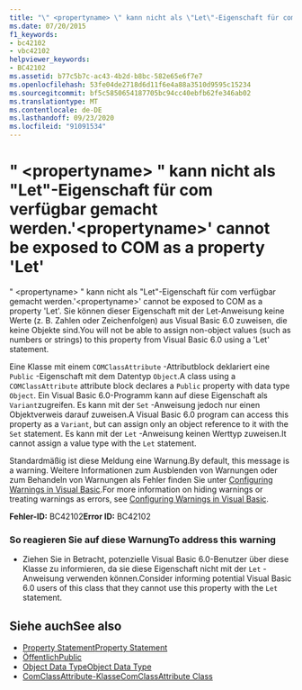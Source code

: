 ```yaml
---
title: "\" <propertyname> \" kann nicht als \"Let\"-Eigenschaft für com verfügbar gemacht werden."
ms.date: 07/20/2015
f1_keywords:
- bc42102
- vbc42102
helpviewer_keywords:
- BC42102
ms.assetid: b77c5b7c-ac43-4b2d-b8bc-582e65e6f7e7
ms.openlocfilehash: 53fe04de2718d6d11f6e4a88a3510d9595c15234
ms.sourcegitcommit: bf5c5850654187705bc94cc40ebfb62fe346ab02
ms.translationtype: MT
ms.contentlocale: de-DE
ms.lasthandoff: 09/23/2020
ms.locfileid: "91091534"
---
```

# <a name="propertyname-cannot-be-exposed-to-com-as-a-property-let"></a><span data-ttu-id="ce338-102">" \<propertyname> " kann nicht als "Let"-Eigenschaft für com verfügbar gemacht werden.</span><span class="sxs-lookup"><span data-stu-id="ce338-102">'\<propertyname>' cannot be exposed to COM as a property 'Let'</span></span>

<span data-ttu-id="ce338-103">" \<propertyname> " kann nicht als "Let"-Eigenschaft für com verfügbar gemacht werden.</span><span class="sxs-lookup"><span data-stu-id="ce338-103">'\<propertyname>' cannot be exposed to COM as a property 'Let'.</span></span> <span data-ttu-id="ce338-104">Sie können dieser Eigenschaft mit der Let-Anweisung keine Werte (z. B. Zahlen oder Zeichenfolgen) aus Visual Basic 6.0 zuweisen, die keine Objekte sind.</span><span class="sxs-lookup"><span data-stu-id="ce338-104">You will not be able to assign non-object values (such as numbers or strings) to this property from Visual Basic 6.0 using a 'Let' statement.</span></span>  
  
 <span data-ttu-id="ce338-105">Eine Klasse mit einem `COMClassAttribute` -Attributblock deklariert eine `Public` -Eigenschaft mit dem Datentyp `Object`.</span><span class="sxs-lookup"><span data-stu-id="ce338-105">A class using a `COMClassAttribute` attribute block declares a `Public` property with data type `Object`.</span></span> <span data-ttu-id="ce338-106">Ein Visual Basic 6.0-Programm kann auf diese Eigenschaft als `Variant`zugreifen. Es kann mit der `Set` -Anweisung jedoch nur einen Objektverweis darauf zuweisen.</span><span class="sxs-lookup"><span data-stu-id="ce338-106">A Visual Basic 6.0 program can access this property as a `Variant`, but can assign only an object reference to it with the `Set` statement.</span></span> <span data-ttu-id="ce338-107">Es kann mit der `Let` -Anweisung keinen Werttyp zuweisen.</span><span class="sxs-lookup"><span data-stu-id="ce338-107">It cannot assign a value type with the `Let` statement.</span></span>  
  
 <span data-ttu-id="ce338-108">Standardmäßig ist diese Meldung eine Warnung.</span><span class="sxs-lookup"><span data-stu-id="ce338-108">By default, this message is a warning.</span></span> <span data-ttu-id="ce338-109">Weitere Informationen zum Ausblenden von Warnungen oder zum Behandeln von Warnungen als Fehler finden Sie unter [Configuring Warnings in Visual Basic](/visualstudio/ide/configuring-warnings-in-visual-basic).</span><span class="sxs-lookup"><span data-stu-id="ce338-109">For more information on hiding warnings or treating warnings as errors, see [Configuring Warnings in Visual Basic](/visualstudio/ide/configuring-warnings-in-visual-basic).</span></span>  
  
 <span data-ttu-id="ce338-110">**Fehler-ID:** BC42102</span><span class="sxs-lookup"><span data-stu-id="ce338-110">**Error ID:** BC42102</span></span>  
  
### <a name="to-address-this-warning"></a><span data-ttu-id="ce338-111">So reagieren Sie auf diese Warnung</span><span class="sxs-lookup"><span data-stu-id="ce338-111">To address this warning</span></span>  
  
- <span data-ttu-id="ce338-112">Ziehen Sie in Betracht, potenzielle Visual Basic 6.0-Benutzer über diese Klasse zu informieren, da sie diese Eigenschaft nicht mit der `Let` -Anweisung verwenden können.</span><span class="sxs-lookup"><span data-stu-id="ce338-112">Consider informing potential Visual Basic 6.0 users of this class that they cannot use this property with the `Let` statement.</span></span>  
  
## <a name="see-also"></a><span data-ttu-id="ce338-113">Siehe auch</span><span class="sxs-lookup"><span data-stu-id="ce338-113">See also</span></span>

- [<span data-ttu-id="ce338-114">Property Statement</span><span class="sxs-lookup"><span data-stu-id="ce338-114">Property Statement</span></span>](../language-reference/statements/property-statement.md)
- [<span data-ttu-id="ce338-115">Öffentlich</span><span class="sxs-lookup"><span data-stu-id="ce338-115">Public</span></span>](../language-reference/modifiers/public.md)
- [<span data-ttu-id="ce338-116">Object Data Type</span><span class="sxs-lookup"><span data-stu-id="ce338-116">Object Data Type</span></span>](../language-reference/data-types/object-data-type.md)
- [<span data-ttu-id="ce338-117">ComClassAttribute-Klasse</span><span class="sxs-lookup"><span data-stu-id="ce338-117">ComClassAttribute Class</span></span>](xref:Microsoft.VisualBasic.ComClassAttribute)
